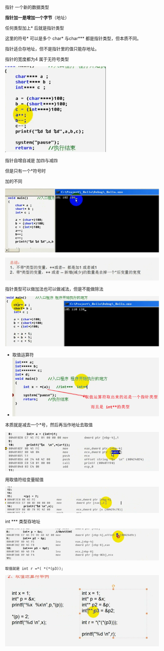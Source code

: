 指针   一个新的数据类型

**指针加一是增加一个字节**（地址）

任何类型加上* 后就是指针类型

这里的符号* 可以是多个
char* 与char***    都是指针类型，但本质不同。

指针适合存地址，但不是指针里的值只能存地址。

指针的宽度都为4
属于无符号类型



![](  /img/20201025140850.png)

指针自增自减是  加四与减四

但是只有一个*符号时

加的不同 

![](  /img/20201025141108.png)

![](  /img/20201025141315.png)

指针类型可以做加法也可以做减法，但是不能做除法



![](  /img/20201025141458.png)

* 取值运算符
* ![](  /img/20201025145018.png)

本质就是减去一个*号，然后再当作地址去取值

![](  /img/20201025145329.png)







用取值符给变量赋值

![](  /img/20201025150602.png)

int *** 类型存地址

![](  /img/20201025150945.png)

```
取值就是 int r =*( *(*(p3));
```


![](  /img/20201025151212.png)